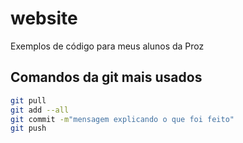 <h1>website</h1>
Exemplos de código para meus alunos da Proz

<h2>Comandos da git mais usados</h2>

```bash
git pull
git add --all
git commit -m"mensagem explicando o que foi feito"
git push
``` 